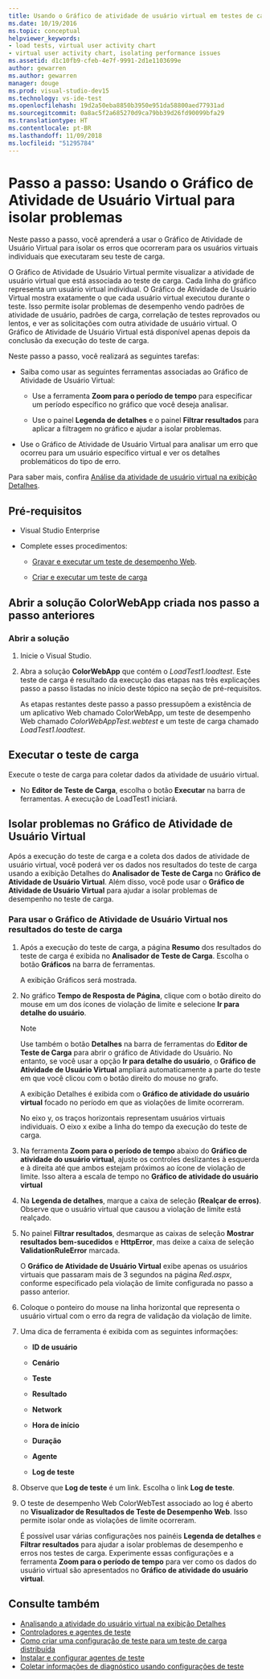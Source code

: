```yaml
---
title: Usando o Gráfico de atividade de usuário virtual em testes de carga no Visual Studio
ms.date: 10/19/2016
ms.topic: conceptual
helpviewer_keywords:
- load tests, virtual user activity chart
- virtual user activity chart, isolating performance issues
ms.assetid: d1c10fb9-cfeb-4e7f-9991-2d1e1103699e
author: gewarren
ms.author: gewarren
manager: douge
ms.prod: visual-studio-dev15
ms.technology: vs-ide-test
ms.openlocfilehash: 19d2a50eba8850b3950e951da58800aed77931ad
ms.sourcegitcommit: 0a8ac5f2a685270d9ca79bb39d26fd90099bfa29
ms.translationtype: HT
ms.contentlocale: pt-BR
ms.lasthandoff: 11/09/2018
ms.locfileid: "51295784"
---
```

# <a name="walkthrough-using-the-virtual-user-activity-chart-to-isolate-issues"></a>Passo a passo: Usando o Gráfico de Atividade de Usuário Virtual para isolar problemas

Neste passo a passo, você aprenderá a usar o Gráfico de Atividade de Usuário Virtual para isolar os erros que ocorreram para os usuários virtuais individuais que executaram seu teste de carga.

O Gráfico de Atividade de Usuário Virtual permite visualizar a atividade de usuário virtual que está associada ao teste de carga. Cada linha do gráfico representa um usuário virtual individual. O Gráfico de Atividade de Usuário Virtual mostra exatamente o que cada usuário virtual executou durante o teste. Isso permite isolar problemas de desempenho vendo padrões de atividade de usuário, padrões de carga, correlação de testes reprovados ou lentos, e ver as solicitações com outra atividade de usuário virtual. O Gráfico de Atividade de Usuário Virtual está disponível apenas depois da conclusão da execução do teste de carga.

Neste passo a passo, você realizará as seguintes tarefas:

-   Saiba como usar as seguintes ferramentas associadas ao Gráfico de Atividade de Usuário Virtual:

    -   Use a ferramenta **Zoom para o período de tempo** para especificar um período específico no gráfico que você deseja analisar.

    -   Use o painel **Legenda de detalhes** e o painel **Filtrar resultados** para aplicar a filtragem no gráfico e ajudar a isolar problemas.

-   Use o Gráfico de Atividade de Usuário Virtual para analisar um erro que ocorreu para um usuário específico virtual e ver os detalhes problemáticos do tipo de erro.

Para saber mais, confira [Análise da atividade de usuário virtual na exibição Detalhes](../test/analyze-load-test-virtual-user-activity-in-the-details-view.md).

## <a name="prerequisites"></a>Pré-requisitos

-   Visual Studio Enterprise

-   Complete esses procedimentos:

    -   [Gravar e executar um teste de desempenho Web](/azure/devops/test/load-test/run-performance-tests-app-before-release#recordtests).

    -   [Criar e executar um teste de carga](/azure/devops/test/load-test/run-performance-tests-app-before-release#create-a-load-test)

## <a name="open-the-colorwebapp-solution-created-in-the-previous-walkthroughs"></a>Abrir a solução ColorWebApp criada nos passo a passo anteriores

### <a name="open-the-solution"></a>Abrir a solução

1.  Inicie o Visual Studio.

2.  Abra a solução **ColorWebApp** que contém o *LoadTest1.loadtest*. Este teste de carga é resultado da execução das etapas nas três explicações passo a passo listadas no início deste tópico na seção de pré-requisitos.

     As etapas restantes deste passo a passo pressupõem a existência de um aplicativo Web chamado ColorWebApp, um teste de desempenho Web chamado *ColorWebAppTest.webtest* e um teste de carga chamado *LoadTest1.loadtest*.

## <a name="run-the-load-test"></a>Executar o teste de carga

Execute o teste de carga para coletar dados da atividade de usuário virtual.

-   No **Editor de Teste de Carga**, escolha o botão **Executar** na barra de ferramentas. A execução de LoadTest1 iniciará.

## <a name="isolate-issues-in-the-virtual-user-activity-chart"></a>Isolar problemas no Gráfico de Atividade de Usuário Virtual

Após a execução do teste de carga e a coleta dos dados de atividade de usuário virtual, você poderá ver os dados nos resultados do teste de carga usando a exibição Detalhes do **Analisador de Teste de Carga** no **Gráfico de Atividade de Usuário Virtual**. Além disso, você pode usar o **Gráfico de Atividade de Usuário Virtual** para ajudar a isolar problemas de desempenho no teste de carga.

### <a name="to-use-the-virtual-user-activity-chart-in-your-load-test-results"></a>Para usar o Gráfico de Atividade de Usuário Virtual nos resultados do teste de carga

1.  Após a execução do teste de carga, a página **Resumo** dos resultados do teste de carga é exibida no **Analisador de Teste de Carga**. Escolha o botão **Gráficos** na barra de ferramentas.

     A exibição Gráficos será mostrada.

2.  No gráfico **Tempo de Resposta de Página**, clique com o botão direito do mouse em um dos ícones de violação de limite e selecione **Ir para detalhe do usuário**.

    > [!NOTE]
    > Use também o botão **Detalhes** na barra de ferramentas do **Editor de Teste de Carga** para abrir o gráfico de Atividade do Usuário. No entanto, se você usar a opção **Ir para detalhe do usuário**, o **Gráfico de Atividade de Usuário Virtual** ampliará automaticamente a parte do teste em que você clicou com o botão direito do mouse no grafo.

     A exibição Detalhes é exibida com o **Gráfico de atividade do usuário virtual** focado no período em que as violações de limite ocorreram.

     No eixo y, os traços horizontais representam usuários virtuais individuais. O eixo x exibe a linha do tempo da execução do teste de carga.

3.  Na ferramenta **Zoom para o período de tempo** abaixo do **Gráfico de atividade do usuário virtual**, ajuste os controles deslizantes à esquerda e à direita até que ambos estejam próximos ao ícone de violação de limite. Isso altera a escala de tempo no **Gráfico de atividade do usuário virtual**

4.  Na **Legenda de detalhes**, marque a caixa de seleção **(Realçar de erros)**. Observe que o usuário virtual que causou a violação de limite está realçado.

5.  No painel **Filtrar resultados**, desmarque as caixas de seleção **Mostrar resultados bem-sucedidos** e **HttpError**, mas deixe a caixa de seleção **ValidationRuleError** marcada.

     O **Gráfico de Atividade de Usuário Virtual** exibe apenas os usuários virtuais que passaram mais de 3 segundos na página *Red.aspx*, conforme especificado pela violação de limite configurada no passo a passo anterior.

6.  Coloque o ponteiro do mouse na linha horizontal que representa o usuário virtual com o erro da regra de validação da violação de limite.

7.  Uma dica de ferramenta é exibida com as seguintes informações:

    -   **ID de usuário**

    -   **Cenário**

    -   **Teste**

    -   **Resultado**

    -   **Network**

    -   **Hora de início**

    -   **Duração**

    -   **Agente**

    -   **Log de teste**

8.  Observe que **Log de teste** é um link. Escolha o link **Log de teste**.

9. O teste de desempenho Web ColorWebTest associado ao log é aberto no **Visualizador de Resultados de Teste de Desempenho Web**. Isso permite isolar onde as violações de limite ocorreram.

     É possível usar várias configurações nos painéis **Legenda de detalhes** e **Filtrar resultados** para ajudar a isolar problemas de desempenho e erros nos testes de carga. Experimente essas configurações e a ferramenta **Zoom para o período de tempo** para ver como os dados do usuário virtual são apresentados no **Gráfico de atividade do usuário virtual**.

## <a name="see-also"></a>Consulte também

- [Analisando a atividade do usuário virtual na exibição Detalhes](../test/analyze-load-test-virtual-user-activity-in-the-details-view.md)
- [Controladores e agentes de teste](configure-test-agents-and-controllers-for-load-tests.md)
- [Como criar uma configuração de teste para um teste de carga distribuída](../test/how-to-create-a-test-setting-for-a-distributed-load-test.md)
- [Instalar e configurar agentes de teste](../test/lab-management/install-configure-test-agents.md)
- [Coletar informações de diagnóstico usando configurações de teste](../test/collect-diagnostic-information-using-test-settings.md)
